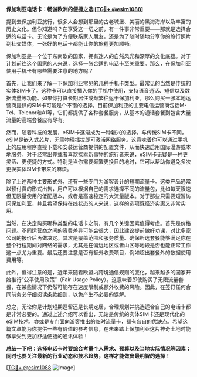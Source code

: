 **保加利亚电话卡：畅游欧洲的便捷之选 [[TG💪+ @esim1088](https://t.me/s/esim1088)]**

提到去保加利亚旅行，很多人会想到那里的古老城堡、美丽的黑海海岸以及丰富的历史文化。但你知道吗？在享受这一切之前，有一件事非常重要——那就是选择合适的电话卡。无论是为了方便联系家人朋友，还是为了随时随地分享你的旅行照片到社交媒体，一张好的电话卡都能让你的旅程更加顺畅。

保加利亚是一个位于东南欧的国家，拥有迷人的自然风光和深厚的文化底蕴。对于计划前往这个国家的人来说，选择一张合适的电话卡至关重要。那么，在保加利亚使用手机卡有哪些需要注意的地方呢？

首先，让我们来了解一下保加利亚常见的几种手机卡类型。最常见的当然是传统的实体SIM卡了。这种卡可以直接插入你的手机中使用，支持语音通话、短信以及数据流量等功能。如果你打算长期居住或频繁往返于保加利亚，那么购买一张本地运营商提供的SIM卡可能是个不错的选择。目前保加利亚的主要电信运营商包括M-Tel、Telenor和A1等，它们都提供了各种套餐服务，从基本的通话套餐到包含大量流量的高端套餐应有尽有。

然而，随着科技的发展，eSIM卡逐渐成为一种新兴的选择。与传统SIM卡不同，eSIM是嵌入式芯片，无需物理插拔即可激活网络服务。这意味着你可以通过手机上的应用程序直接下载和安装运营商提供的配置文件，从而快速启用国际漫游或本地服务。对于经常出差或者喜欢探索新事物的旅行者来说，eSIM卡无疑是一种更灵活、更便捷的方式。特别是当你需要频繁更换目的地时，它可以帮助你避免多次更换实体SIM卡带来的麻烦。

除了上述两种主要形式外，还有一些专门为游客设计的短期流量卡。这类产品通常以预付费的形式出售，用户可以根据自己的需求选择不同的流量包，比如每天限速但无限量使用的低配版本，或者是高速稳定的大流量版本。对于那些只需要短暂访问保加利亚，并且希望保持在线状态的人来说，这样的选项既经济实惠又非常实用。

当然，在决定购买哪种类型的电话卡之前，有几个关键因素值得考虑。首先是价格问题。不同运营商之间的资费差异可能会很大，因此建议提前做好功课，对比多家公司的报价后再做决定。其次是覆盖范围和服务质量。确保所选套餐能够满足你在整个行程期间对网络的需求，尤其是在偏远地区或者山区等地段是否也能正常工作这一点尤为重要。最后还要注意是否有额外收费项目，例如超出套餐外的数据使用费用等。

此外，值得注意的是，近年来随着欧盟内跨境通信规则的变化，越来越多的国家开始推行“公平使用政策”（Fair Usage Policy）。这意味着即使购买了无限流量套餐，在某些情况下仍然可能存在速度限制或额外收费的风险。因此，在签订任何合同前务必仔细阅读条款细则，以免产生不必要的误解。

总之，无论你是计划短期逗留还是长期定居，合理规划并挑选适合自己的电话卡都是非常必要的。通过上述介绍可以看出，无论是传统的实体SIM卡还是现代化的eSIM技术，亦或是专门面向游客推出的临时流量卡，都有各自的优缺点。希望这篇文章能为你提供一些有价值的参考信息，在未来踏上保加利亚这片神奇土地时能够享受到更加舒适便捷的通讯体验！

**总结一下吧：选择电话卡时要综合考量个人需求、预算以及当地实际情况等因素；同时也要关注最新的行业动态和技术趋势，这样才能做出最明智的选择！**

[[TG💪+ @esim1088](https://t.me/s/esim1088) ![Image](https://i.postimg.cc/4NQfJmqS/Snipaste-2025-05-13-00-14-12.png)]